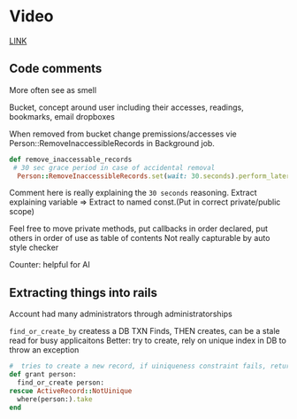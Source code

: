 # Video
[LINK](https://www.youtube.com/watch?v=H5i1gdwe1Ls)

## Code comments

More often see as smell

Bucket, concept around user including their accesses, readings, bookmarks, email dropboxes

When removed from bucket change premissions/accesses vie Person::RemoveInaccessibleRecords in Background job.

```ruby
def remove_inaccessable_records
 # 30 sec grace period in case of accidental removal
  Person::RemoveInaccessibleRecords.set(wait: 30.seconds).perform_later(person, bucket)
```

Comment here is really explaining the `30 seconds` reasoning. Extract explaining variable => Extract to named const.(Put in correct private/public scope)

Feel free to move private methods, put callbacks in order declared, put others in order of use as table of contents
Not really capturable by auto style checker

Counter: helpful for AI

## Extracting things into rails

Account
had many administrators through administratorships

`find_or_create_by` createss a DB TXN Finds, THEN creates, can be a stale read for busy applicaitons
Better: try to create, rely on unique index in DB to throw an exception


```ruby
#  tries to create a new record, if uiniqueness constraint fails, return record. Implemented in rails 6 as `create_or_find_by`
def grant person:
  find_or_create person:
rescue ActiveRecord::NotUinique
  where(person:).take
end
```
